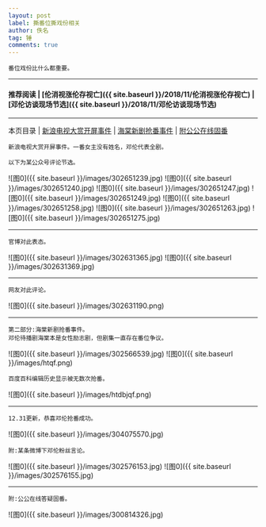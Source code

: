 ```yaml
---
layout: post
label: 撕番位撕戏份相关
author: 佚名
tag: 锤
comments: true
---
```


    番位戏份比什么都重要。
    
---

#### 推荐阅读 | [伦消视涨伦存视亡]({{ site.baseurl }}/2018/11/伦消视涨伦存视亡) | [邓伦访谈现场节选]({{ site.baseurl }}/2018/11/邓伦访谈现场节选) 

---
本页目录 \| [新浪电视大赏开屏事件](#dxjjg) \| [海棠新剧抢番事件](#dxjjb) \| [附公公在线固番](#dxjja)


<a class="anchor" name="dxjjg"></a>

    新浪电视大赏开屏事件。一番女主没有姓名，邓伦代表全剧。
    
    以下为某公众号评论节选。
    
![图0]({{ site.baseurl }}/images/302651239.jpg)
![图0]({{ site.baseurl }}/images/302651240.jpg)
![图0]({{ site.baseurl }}/images/302651247.jpg)
![图0]({{ site.baseurl }}/images/302651249.jpg)
![图0]({{ site.baseurl }}/images/302651258.jpg)
![图0]({{ site.baseurl }}/images/302651263.jpg)
![图0]({{ site.baseurl }}/images/302651275.jpg)

---

    官博对此表态。

![图0]({{ site.baseurl }}/images/302631365.jpg)
![图0]({{ site.baseurl }}/images/302631369.jpg)

---

    网友对此评论。

![图0]({{ site.baseurl }}/images/302631190.png)





---
    
<a class="anchor" name="dxjjb"></a>

    第二部分:海棠新剧抢番事件。
    邓伦待播剧海棠本是女性励志剧，但剧集一直存在番位争议。
    
![图0]({{ site.baseurl }}/images/302566539.jpg)
![图0]({{ site.baseurl }}/images/htqf.png)
    
    百度百科编辑历史显示被无数次抢番。

![图0]({{ site.baseurl }}/images/htdbjqf.png)

---

    12.31更新，恭喜邓伦抢番成功。
    
![图0]({{ site.baseurl }}/images/304075570.jpg)

    
    附:某条微博下邓伦粉丝言论。

![图0]({{ site.baseurl }}/images/302576153.jpg)
![图0]({{ site.baseurl }}/images/302576155.jpg)

---


<a class="anchor" name="dxjja"></a>

    附:公公在线答疑固番。

![图0]({{ site.baseurl }}/images/300814326.jpg)
